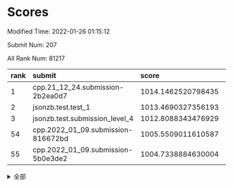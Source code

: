 # Scores

Modified Time: 2022-01-26 01:15:12

Submit Num: 207

All Rank Num: 81217

| rank |               submit               |       score        |       sigma        | pk_num |
| :--- | :--------------------------------- | :----------------- | :----------------- | :----- |
| 1    | cpp.21_12_24.submission-2b2ea0d7   | 1014.1462520798435 | 0.7974353675067565 | 1570   |
| 2    | jsonzb.test.test_1                 | 1013.4690327356193 | 0.8317872682688684 | 1570   |
| 3    | jsonzb.test.submission_level_4     | 1012.8088343476929 | 0.8033495010198651 | 1573   |
| 54   | cpp.2022_01_09.submission-816672bd | 1005.5509011610587 | 0.7364771468387381 | 1573   |
| 55   | cpp.2022_01_09.submission-5b0e3de2 | 1004.7338884630004 | 0.7366083147146865 | 1566   |


<details>
<summary>全部</summary>

| rank |                 submit                 |       score        |       sigma        | pk_num |
| :--- | :------------------------------------- | :----------------- | :----------------- | :----- |
| 1    | cpp.21_12_24.submission-2b2ea0d7       | 1014.1462520798435 | 0.7974353675067565 | 1570   |
| 2    | jsonzb.test.test_1                     | 1013.4690327356193 | 0.8317872682688684 | 1570   |
| 3    | jsonzb.test.submission_level_4         | 1012.8088343476929 | 0.8033495010198651 | 1573   |
| 4    | gobigger.level_3.submission_level_3_35 | 1011.7780687178798 | 0.781851650955571  | 1566   |
| 5    | gobigger.level_3.submission_level_3_19 | 1011.3914889263318 | 0.7651851539511901 | 1571   |
| 6    | gobigger.level_3.submission_level_3_16 | 1011.2211807809746 | 0.7859443641963524 | 1571   |
| 7    | gobigger.level_3.submission_level_3_21 | 1011.1535962909262 | 0.7958964651442364 | 1570   |
| 8    | gobigger.level_3.submission_level_3_33 | 1011.0573077638082 | 0.7649352100452013 | 1566   |
| 9    | gobigger.level_3.submission_level_3_29 | 1010.7729474819473 | 0.7632558537956114 | 1573   |
| 10   | gobigger.level_3.submission_level_3_10 | 1010.7706639733531 | 0.7678064191768029 | 1570   |
| 11   | gobigger.level_3.submission_level_3_26 | 1010.7626980664787 | 0.7453389695422971 | 1570   |
| 12   | gobigger.level_3.submission_level_3_40 | 1010.6942214967916 | 0.7663958783045883 | 1566   |
| 13   | gobigger.level_3.submission_level_3_30 | 1010.6636446422935 | 0.7656065576417573 | 1567   |
| 14   | gobigger.level_3.submission_level_3_27 | 1010.6415101568986 | 0.7707652336148632 | 1570   |
| 15   | gobigger.level_3.submission_level_3_47 | 1010.5921598202734 | 0.7422000077894095 | 1562   |
| 16   | gobigger.level_3.submission_level_3_4  | 1010.5246313581645 | 0.7629070236926431 | 1574   |
| 17   | gobigger.level_3.submission_level_3_5  | 1010.4749753837793 | 0.791834755683844  | 1571   |
| 18   | gobigger.level_3.submission_level_3_14 | 1010.459230185598  | 0.7507361437850294 | 1568   |
| 19   | gobigger.level_3.submission_level_3_42 | 1010.3663850645236 | 0.7631804790523801 | 1567   |
| 20   | gobigger.level_3.submission_level_3_18 | 1010.3597413974553 | 0.7765291068720146 | 1575   |
| 21   | gobigger.level_3.submission_level_3_38 | 1010.3514394868921 | 0.7605350371016866 | 1566   |
| 22   | gobigger.level_3.submission_level_3_2  | 1010.3355890647687 | 0.7586391449980172 | 1569   |
| 23   | gobigger.level_3.submission_level_3_34 | 1010.310273239295  | 0.7747422267617922 | 1572   |
| 24   | gobigger.level_3.submission_level_3_32 | 1010.2443358207265 | 0.7741766951968304 | 1563   |
| 25   | gobigger.level_3.submission_level_3_0  | 1010.1390715832468 | 0.7513633122042458 | 1570   |
| 26   | gobigger.level_3.submission_level_3_37 | 1010.1041889801055 | 0.7491935937751708 | 1569   |
| 27   | gobigger.level_3.submission_level_3_31 | 1010.0185155970613 | 0.7684321053867901 | 1571   |
| 28   | gobigger.level_3.submission_level_3_9  | 1009.9935931129094 | 0.7748927388540474 | 1570   |
| 29   | gobigger.level_3.submission_level_3_6  | 1009.9913522992942 | 0.7681602397075764 | 1567   |
| 30   | gobigger.level_3.submission_level_3_25 | 1009.9897685306237 | 0.748038637021301  | 1567   |
| 31   | gobigger.level_3.submission_level_3_3  | 1009.9845562879316 | 0.758720813763177  | 1564   |
| 32   | gobigger.level_3.submission_level_3_41 | 1009.9464053218493 | 0.7656153498698922 | 1570   |
| 33   | gobigger.level_3.submission_level_3_8  | 1009.945904210824  | 0.7555841904563207 | 1570   |
| 34   | gobigger.level_3.submission_level_3_7  | 1009.8224209499986 | 0.7540582074273051 | 1564   |
| 35   | gobigger.level_3.submission_level_3_45 | 1009.8171693180568 | 0.7643650579761977 | 1566   |
| 36   | gobigger.level_3.submission_level_3_20 | 1009.7837604606095 | 0.7515638434700452 | 1570   |
| 37   | gobigger.level_3.submission_level_3_12 | 1009.6798096858796 | 0.7518704468631572 | 1566   |
| 38   | gobigger.level_3.submission_level_3_23 | 1009.6722614769359 | 0.7368128179604801 | 1572   |
| 39   | gobigger.level_3.submission_level_3_44 | 1009.6498028428366 | 0.7353651365698924 | 1573   |
| 40   | gobigger.level_3.submission_level_3_43 | 1009.6424091222822 | 0.7673028655910179 | 1569   |
| 41   | gobigger.level_3.submission_level_3_36 | 1009.4212551227351 | 0.768468570283943  | 1569   |
| 42   | gobigger.level_3.submission_level_3_39 | 1009.4126526558559 | 0.7675304341649275 | 1572   |
| 43   | gobigger.level_3.submission_level_3_11 | 1009.4124471853031 | 0.7346847767836037 | 1572   |
| 44   | gobigger.level_3.submission_level_3_48 | 1009.32347244707   | 0.7490297925302599 | 1570   |
| 45   | gobigger.level_3.submission_level_3_49 | 1009.3006140293508 | 0.7331600529166642 | 1561   |
| 46   | gobigger.level_3.submission_level_3_24 | 1009.2745401666463 | 0.7605305103755237 | 1567   |
| 47   | gobigger.level_3.submission_level_3_46 | 1009.2627231901449 | 0.7318927966931114 | 1568   |
| 48   | gobigger.level_3.submission_level_3_28 | 1009.2354408472318 | 0.7328602463070002 | 1571   |
| 49   | gobigger.level_3.submission_level_3_13 | 1009.1054761255069 | 0.736974350146721  | 1570   |
| 50   | gobigger.level_3.submission_level_3_1  | 1008.9032774029089 | 0.7595494831379076 | 1570   |
| 51   | gobigger.level_3.submission_level_3_15 | 1008.8293621985363 | 0.7409883293155379 | 1569   |
| 52   | gobigger.level_3.submission_level_3_22 | 1008.7325687804307 | 0.747121666830923  | 1568   |
| 53   | gobigger.level_3.submission_level_3_17 | 1008.134881238399  | 0.7443736461899874 | 1573   |
| 54   | cpp.2022_01_09.submission-816672bd     | 1005.5509011610587 | 0.7364771468387381 | 1573   |
| 55   | cpp.2022_01_09.submission-5b0e3de2     | 1004.7338884630004 | 0.7366083147146865 | 1566   |
| 56   | gobigger.level_1.submission_level_1_36 | 1004.5774496265796 | 0.7312125898008888 | 1573   |
| 57   | gobigger.level_1.submission_level_1_22 | 1004.4910543444762 | 0.7321777169038135 | 1565   |
| 58   | gobigger.level_1.submission_level_1_11 | 1004.3479735660193 | 0.7321376904070639 | 1574   |
| 59   | gobigger.level_1.submission_level_1_30 | 1004.2956568457048 | 0.7115655736418132 | 1575   |
| 60   | gobigger.level_1.submission_level_1_40 | 1004.0554195054318 | 0.721111067218516  | 1566   |
| 61   | gobigger.level_1.submission_level_1_48 | 1004.0329517338457 | 0.7198242346983527 | 1570   |
| 62   | gobigger.level_1.submission_level_1_16 | 1004.0328587366911 | 0.7337376220304177 | 1569   |
| 63   | gobigger.level_1.submission_level_1_42 | 1004.013806344385  | 0.7179211809580712 | 1566   |
| 64   | gobigger.level_1.submission_level_1_6  | 1003.9284826323027 | 0.705247250495779  | 1571   |
| 65   | gobigger.level_1.submission_level_1_41 | 1003.9169633475701 | 0.7213296693768564 | 1569   |
| 66   | gobigger.level_1.submission_level_1_19 | 1003.9009894874216 | 0.7233841032446087 | 1576   |
| 67   | gobigger.level_1.submission_level_1_25 | 1003.8413293729915 | 0.7065252123715263 | 1567   |
| 68   | gobigger.level_1.submission_level_1_31 | 1003.7687391339027 | 0.7168992921821465 | 1570   |
| 69   | gobigger.level_1.submission_level_1_3  | 1003.7445220550658 | 0.7319894601203768 | 1569   |
| 70   | gobigger.level_1.submission_level_1_18 | 1003.7178686692656 | 0.7221722883605054 | 1563   |
| 71   | gobigger.level_1.submission_level_1_34 | 1003.6758586684671 | 0.7227131827714465 | 1571   |
| 72   | gobigger.level_1.submission_level_1_43 | 1003.6645940445752 | 0.7090668856896801 | 1570   |
| 73   | gobigger.level_1.submission_level_1_46 | 1003.598099515004  | 0.7274660635435913 | 1574   |
| 74   | gobigger.level_1.submission_level_1_47 | 1003.5718213972302 | 0.7122987134536125 | 1572   |
| 75   | gobigger.level_1.submission_level_1_12 | 1003.538724438089  | 0.7163457120168811 | 1571   |
| 76   | gobigger.level_1.submission_level_1_49 | 1003.493356816513  | 0.7340961404014358 | 1568   |
| 77   | gobigger.level_1.submission_level_1_33 | 1003.490512956315  | 0.7202250851576206 | 1567   |
| 78   | gobigger.level_1.submission_level_1_32 | 1003.4300676205193 | 0.7242440436663445 | 1565   |
| 79   | gobigger.level_1.submission_level_1_28 | 1003.3274076727796 | 0.7118447120618953 | 1564   |
| 80   | gobigger.level_1.submission_level_1_39 | 1003.2897591270039 | 0.7066875542680083 | 1570   |
| 81   | gobigger.level_1.submission_level_1_5  | 1003.1859173785657 | 0.7169756953850085 | 1572   |
| 82   | gobigger.level_1.submission_level_1_21 | 1003.1456856111524 | 0.7260689158610131 | 1570   |
| 83   | gobigger.level_1.submission_level_1_0  | 1003.127758298513  | 0.711129349973057  | 1573   |
| 84   | gobigger.level_1.submission_level_1_29 | 1003.1091585484544 | 0.7254035530671276 | 1570   |
| 85   | gobigger.level_1.submission_level_1_15 | 1003.0802933084767 | 0.710998221379035  | 1571   |
| 86   | gobigger.level_1.submission_level_1_17 | 1003.0663851528991 | 0.7123378595802076 | 1575   |
| 87   | gobigger.level_1.submission_level_1_24 | 1003.0229753930031 | 0.7275675880150332 | 1569   |
| 88   | gobigger.level_1.submission_level_1_1  | 1003.0203874850902 | 0.7054789130558983 | 1565   |
| 89   | gobigger.level_1.submission_level_1_2  | 1002.9875907539434 | 0.7165679924903876 | 1569   |
| 90   | gobigger.level_1.submission_level_1_10 | 1002.957737438551  | 0.7144269229941174 | 1569   |
| 91   | gobigger.level_1.submission_level_1_45 | 1002.9451542029859 | 0.7124769446146928 | 1568   |
| 92   | gobigger.level_1.submission_level_1_37 | 1002.9218347810356 | 0.7124132691677993 | 1571   |
| 93   | gobigger.level_1.submission_level_1_7  | 1002.8669221420897 | 0.7204491917359027 | 1569   |
| 94   | gobigger.level_1.submission_level_1_9  | 1002.8373725582492 | 0.7274673404653607 | 1569   |
| 95   | gobigger.level_1.submission_level_1_14 | 1002.8250924022122 | 0.7140020517482382 | 1572   |
| 96   | gobigger.level_1.submission_level_1_4  | 1002.7839503174339 | 0.7158117531699857 | 1571   |
| 97   | gobigger.level_1.submission_level_1_35 | 1002.6803953711689 | 0.7275794258402806 | 1572   |
| 98   | gobigger.level_1.submission_level_1_27 | 1002.5767484152146 | 0.7206836257094988 | 1570   |
| 99   | gobigger.level_1.submission_level_1_44 | 1002.5361778399829 | 0.7207749179754054 | 1572   |
| 100  | gobigger.level_1.submission_level_1_13 | 1002.4590919531433 | 0.7133570981683761 | 1568   |
| 101  | gobigger.level_1.submission_level_1_26 | 1002.4030928340726 | 0.7086595443737317 | 1570   |
| 102  | gobigger.level_1.submission_level_1_23 | 1002.2035954686398 | 0.718745692400169  | 1568   |
| 103  | gobigger.level_1.submission_level_1_8  | 1002.1559292453315 | 0.7076189987304998 | 1567   |
| 104  | gobigger.level_1.submission_level_1_38 | 1001.7403464489425 | 0.7069400275098638 | 1569   |
| 105  | gobigger.level_1.submission_level_1_20 | 1001.4942621968626 | 0.7103910131128542 | 1565   |
| 106  | gobigger.random.submission_random_28   | 997.8225560166429  | 0.7252175570790084 | 1573   |
| 107  | gobigger.random.submission_random_1    | 997.7624531365626  | 0.7098752756859544 | 1567   |
| 108  | gobigger.random.submission_random_33   | 996.9379668586081  | 0.7161102393395443 | 1566   |
| 109  | gobigger.random.submission_random_26   | 996.8187583410879  | 0.7043036710235231 | 1570   |
| 110  | gobigger.random.submission_random_47   | 996.6606021997286  | 0.7110716191531051 | 1563   |
| 111  | gobigger.random.submission_random_20   | 996.6251339546876  | 0.7224917073374154 | 1572   |
| 112  | gobigger.random.submission_random_2    | 996.6010001826276  | 0.7017474880126635 | 1573   |
| 113  | gobigger.random.submission_random_12   | 996.5924208677546  | 0.7034009972956483 | 1569   |
| 114  | gobigger.random.submission_random_14   | 996.5349571358714  | 0.6996008292851162 | 1571   |
| 115  | gobigger.random.submission_random_30   | 996.4462575915818  | 0.71018523814224   | 1568   |
| 116  | gobigger.random.submission_random_39   | 996.4296634790969  | 0.703195722067153  | 1572   |
| 117  | gobigger.random.submission_random_7    | 996.4107368843917  | 0.7092675359148903 | 1573   |
| 118  | gobigger.random.submission_random_3    | 996.2917195152819  | 0.7198713392999702 | 1569   |
| 119  | gobigger.random.submission_random_42   | 996.2762211002706  | 0.7074521570086851 | 1566   |
| 120  | gobigger.random.submission_random_17   | 996.1230370927625  | 0.7135663921189943 | 1573   |
| 121  | gobigger.random.submission_random_29   | 996.1152305765324  | 0.7035527021835828 | 1567   |
| 122  | gobigger.random.submission_random_44   | 996.0971419831817  | 0.7075523887856919 | 1569   |
| 123  | gobigger.random.submission_random_18   | 996.0933912897466  | 0.7063503858347624 | 1570   |
| 124  | gobigger.random.submission_random_40   | 996.0106128950924  | 0.6974094714521933 | 1571   |
| 125  | gobigger.random.submission_random_19   | 995.9862101667666  | 0.7366418340628664 | 1570   |
| 126  | gobigger.random.submission_random_36   | 995.8785930815237  | 0.7092858224964428 | 1569   |
| 127  | gobigger.random.submission_random_10   | 995.847977889823   | 0.7289368950978447 | 1572   |
| 128  | gobigger.random.submission_random_23   | 995.7983088984269  | 0.7210806852407162 | 1571   |
| 129  | gobigger.random.submission_random_27   | 995.7944163367639  | 0.7127238800231603 | 1569   |
| 130  | gobigger.random.submission_random_35   | 995.7845514911146  | 0.6998396374414562 | 1561   |
| 131  | gobigger.random.submission_random_6    | 995.6937054129147  | 0.7035138166436166 | 1572   |
| 132  | gobigger.random.submission_random_21   | 995.6830761590418  | 0.711633273543035  | 1575   |
| 133  | gobigger.random.submission_random_25   | 995.681663756346   | 0.7290781449083901 | 1575   |
| 134  | gobigger.random.submission_random_49   | 995.6441956463023  | 0.7131064407400773 | 1570   |
| 135  | gobigger.random.submission_random_46   | 995.6355392594245  | 0.716854205712383  | 1571   |
| 136  | gobigger.random.submission_random_32   | 995.5877270990508  | 0.7074048656109967 | 1576   |
| 137  | gobigger.random.submission_random_24   | 995.4677255440629  | 0.7091078499431503 | 1564   |
| 138  | gobigger.random.submission_random_43   | 995.3196705744862  | 0.7233555145477302 | 1573   |
| 139  | gobigger.random.submission_random_0    | 995.3116870082634  | 0.7045826226122471 | 1562   |
| 140  | gobigger.random.submission_random_34   | 995.3093893411441  | 0.7180123200697439 | 1562   |
| 141  | gobigger.random.submission_random_9    | 995.2985753756545  | 0.7122460294951347 | 1571   |
| 142  | gobigger.random.submission_random_41   | 995.2886729095584  | 0.7078648617303972 | 1569   |
| 143  | gobigger.random.submission_random_38   | 995.2434635438293  | 0.705869520302001  | 1567   |
| 144  | gobigger.random.submission_random_15   | 995.1818354323367  | 0.7225788253945651 | 1570   |
| 145  | gobigger.random.submission_random_8    | 995.171869026194   | 0.7009450849747899 | 1567   |
| 146  | gobigger.random.submission_random_5    | 995.1255700925595  | 0.7147103717685972 | 1569   |
| 147  | gobigger.random.submission_random_48   | 995.0314483713836  | 0.7196313956071027 | 1573   |
| 148  | gobigger.random.submission_random_11   | 995.0118900050034  | 0.7048489083187316 | 1568   |
| 149  | gobigger.random.submission_random_16   | 994.8353228365488  | 0.7176182567434661 | 1571   |
| 150  | gobigger.random.submission_random_31   | 994.7577175340572  | 0.7179536527264838 | 1569   |
| 151  | gobigger.random.submission_random_4    | 994.5468184375304  | 0.7122928286622705 | 1569   |
| 152  | gobigger.random.submission_random_37   | 994.535095451275   | 0.7027511145730564 | 1571   |
| 153  | gobigger.random.submission_random_13   | 994.4922865647171  | 0.7109302949776776 | 1576   |
| 154  | gobigger.level_2.submission_level_2_28 | 994.2219229300716  | 0.7333068726841826 | 1571   |
| 155  | gobigger.random.submission_random_45   | 994.1817333697815  | 0.7165095162595808 | 1572   |
| 156  | gobigger.level_2.submission_level_2_19 | 994.108648451305   | 0.7342495565411914 | 1574   |
| 157  | gobigger.random.submission_random_22   | 993.8937796474806  | 0.7239701326470028 | 1566   |
| 158  | gobigger.level_2.submission_level_2_17 | 993.6324624107895  | 0.7349390637317702 | 1560   |
| 159  | gobigger.level_2.submission_level_2_24 | 993.5759806888517  | 0.7271638777535624 | 1575   |
| 160  | gobigger.level_2.submission_level_2_2  | 993.4713115176406  | 0.7324861909625673 | 1571   |
| 161  | gobigger.level_2.submission_level_2_23 | 993.3938155267012  | 0.7321758631843965 | 1571   |
| 162  | gobigger.level_2.submission_level_2_26 | 993.1996613633701  | 0.738519731140154  | 1570   |
| 163  | gobigger.level_2.submission_level_2_5  | 993.170632649396   | 0.7440017638441507 | 1562   |
| 164  | gobigger.level_2.submission_level_2_40 | 992.8543860693209  | 0.7407441376220846 | 1567   |
| 165  | gobigger.level_2.submission_level_2_12 | 992.8407211166532  | 0.7295646721692972 | 1571   |
| 166  | gobigger.level_2.submission_level_2_10 | 992.7996873257339  | 0.7291201699421493 | 1573   |
| 167  | gobigger.level_2.submission_level_2_0  | 992.7905397242464  | 0.7366368994598526 | 1565   |
| 168  | gobigger.level_2.submission_level_2_3  | 992.6889229795086  | 0.7435208447158734 | 1568   |
| 169  | gobigger.level_2.submission_level_2_43 | 992.5312608276602  | 0.7505947948533502 | 1569   |
| 170  | gobigger.level_2.submission_level_2_22 | 992.4993077791305  | 0.7349674447936754 | 1573   |
| 171  | gobigger.level_2.submission_level_2_46 | 992.4953955546607  | 0.7423486904502294 | 1571   |
| 172  | gobigger.level_2.submission_level_2_48 | 992.4675018757162  | 0.7376941556792738 | 1571   |
| 173  | gobigger.level_2.submission_level_2_8  | 992.4104653426978  | 0.7542482856359888 | 1575   |
| 174  | gobigger.level_2.submission_level_2_38 | 992.4056212626886  | 0.7363574069214914 | 1569   |
| 175  | gobigger.level_2.submission_level_2_30 | 992.3371265473646  | 0.7413134596189332 | 1570   |
| 176  | gobigger.level_2.submission_level_2_25 | 992.3083808065403  | 0.7432440511789704 | 1571   |
| 177  | gobigger.level_2.submission_level_2_32 | 992.216677862399   | 0.7464506457885296 | 1565   |
| 178  | gobigger.level_2.submission_level_2_36 | 992.2050074898972  | 0.7393384815184643 | 1578   |
| 179  | gobigger.level_2.submission_level_2_21 | 991.9419719277323  | 0.7487439834630008 | 1564   |
| 180  | gobigger.level_2.submission_level_2_39 | 991.9360922219623  | 0.7381271411564291 | 1574   |
| 181  | gobigger.level_2.submission_level_2_27 | 991.9291214419148  | 0.736692147132673  | 1568   |
| 182  | gobigger.level_2.submission_level_2_13 | 991.8869732897277  | 0.7482213281863939 | 1570   |
| 183  | gobigger.level_2.submission_level_2_33 | 991.7343234843295  | 0.7649310018579661 | 1564   |
| 184  | gobigger.level_2.submission_level_2_4  | 991.6918086959403  | 0.7497627525118382 | 1570   |
| 185  | gobigger.level_2.submission_level_2_34 | 991.5226410931324  | 0.7547777657535617 | 1570   |
| 186  | gobigger.level_2.submission_level_2_45 | 991.5142185499062  | 0.7506714424265057 | 1574   |
| 187  | gobigger.level_2.submission_level_2_11 | 991.4940053572135  | 0.7600165212658428 | 1572   |
| 188  | gobigger.level_2.submission_level_2_9  | 991.4829599531073  | 0.7784178418005725 | 1571   |
| 189  | gobigger.level_2.submission_level_2_42 | 991.3794769660684  | 0.7380092982776313 | 1567   |
| 190  | gobigger.level_2.submission_level_2_18 | 991.3016657191021  | 0.7429530712235769 | 1563   |
| 191  | gobigger.level_2.submission_level_2_44 | 991.1953415919869  | 0.7426853845239454 | 1566   |
| 192  | gobigger.level_2.submission_level_2_6  | 991.1875596964262  | 0.7473717444745204 | 1568   |
| 193  | gobigger.level_2.submission_level_2_14 | 991.1844945826243  | 0.7815059476676827 | 1565   |
| 194  | gobigger.level_2.submission_level_2_37 | 991.0661512762908  | 0.7570102498140941 | 1572   |
| 195  | gobigger.level_2.submission_level_2_31 | 991.0459995736127  | 0.7582944743363229 | 1569   |
| 196  | gobigger.level_2.submission_level_2_15 | 990.9728979124428  | 0.7548513986911737 | 1571   |
| 197  | gobigger.level_2.submission_level_2_41 | 990.9311034555935  | 0.7497914610219698 | 1571   |
| 198  | gobigger.level_2.submission_level_2_7  | 990.8653701468946  | 0.7627167340746572 | 1572   |
| 199  | gobigger.level_2.submission_level_2_29 | 990.751133573816   | 0.7572267669280005 | 1568   |
| 200  | gobigger.level_2.submission_level_2_20 | 990.6703417953954  | 0.7631044627765738 | 1571   |
| 201  | gobigger.level_2.submission_level_2_16 | 990.5933774977798  | 0.7724537505579525 | 1567   |
| 202  | gobigger.level_2.submission_level_2_1  | 990.4201404924851  | 0.7676946305077536 | 1565   |
| 203  | gobigger.level_2.submission_level_2_47 | 990.2801396580179  | 0.7609008855804894 | 1568   |
| 204  | gobigger.level_2.submission_level_2_49 | 990.2227556610102  | 0.7763271761630566 | 1568   |
| 205  | gobigger.level_2.submission_level_2_35 | 990.1242041513709  | 0.7612087634282769 | 1572   |
| 206  | gobigger.none.submission_none_1        | 976.1823873194604  | 1.4446752688508504 | 1571   |
| 207  | gobigger.none.submission_none_0        | 975.4830539902463  | 1.4266281493845958 | 1572   |

</details>